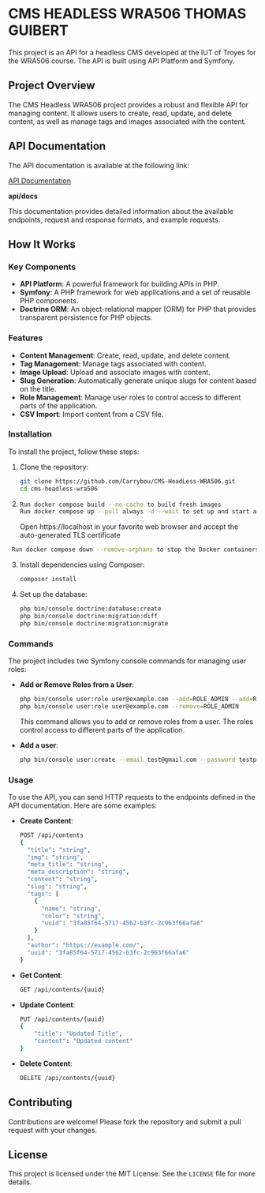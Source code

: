 # CMS HEADLESS WRA506 THOMAS GUIBERT

This project is an API for a headless CMS developed at the IUT of Troyes for the WRA506 course. The API is built using API Platform and Symfony.

## Project Overview

The CMS Headless WRA506 project provides a robust and flexible API for managing content. It allows users to create, read, update, and delete content, as well as manage tags and images associated with the content.

## API Documentation

The API documentation is available at the following link:

[API Documentation](http://localhost/api/docs)

**api/docs**

This documentation provides detailed information about the available endpoints, request and response formats, and example requests.

## How It Works

### Key Components

- **API Platform**: A powerful framework for building APIs in PHP.
- **Symfony**: A PHP framework for web applications and a set of reusable PHP components.
- **Doctrine ORM**: An object-relational mapper (ORM) for PHP that provides transparent persistence for PHP objects.

### Features

- **Content Management**: Create, read, update, and delete content.
- **Tag Management**: Manage tags associated with content.
- **Image Upload**: Upload and associate images with content.
- **Slug Generation**: Automatically generate unique slugs for content based on the title.
- **Role Management**: Manage user roles to control access to different parts of the application.
- **CSV Import**: Import content from a CSV file.
### Installation

To install the project, follow these steps:

1. Clone the repository:
    ```sh
    git clone https://github.com/Carrybou/CMS-HeadLess-WRA506.git
    cd cms-headless-wra506
    ```

2.  ```sh
    Run docker compose build --no-cache to build fresh images
    Run docker compose up --pull always -d --wait to set up and start a fresh Symfony project
     ```
    Open https://localhost in your favorite web browser and accept the auto-generated TLS certificate
   ```sh 
    Run docker compose down --remove-orphans to stop the Docker containers.é
   ```
3. Install dependencies using Composer:
    ```sh
    composer install
    ```

4. Set up the database:
    ```sh
    php bin/console doctrine:database:create
    php bin/console doctrine:migration:diff
    php bin/console doctrine:migration:migrate
    ```


### Commands

The project includes two Symfony console commands for managing user roles:

- **Add or Remove Roles from a User**:
    ```sh
    php bin/console user:role user@example.com --add=ROLE_ADMIN --add=ROLE_MANAGER
    php bin/console user:role user@example.com --remove=ROLE_ADMIN
    ```

  This command allows you to add or remove roles from a user. The roles control access to different parts of the application.

- **Add a user**:
    ```sh
    php bin/console user:create --email test@gmail.com --password testpassword
    ```
### Usage

To use the API, you can send HTTP requests to the endpoints defined in the API documentation. Here are some examples:

- **Create Content**:
    ```sh
    POST /api/contents
    {
      "title": "string",
      "img": "string",
      "meta_title": "string",
      "meta_description": "string",
      "content": "string",
      "slug": "string",
      "tags": [
        {
          "name": "string",
          "color": "string",
          "uuid": "3fa85f64-5717-4562-b3fc-2c963f66afa6"
        }
      ],
      "author": "https://example.com/",
      "uuid": "3fa85f64-5717-4562-b3fc-2c963f66afa6"
    }
    ```

- **Get Content**:
    ```sh
    GET /api/contents/{uuid}
    ```

- **Update Content**:
    ```sh
    PUT /api/contents/{uuid}
    {
        "title": "Updated Title",
        "content": "Updated content"
    }
    ```

- **Delete Content**:
    ```sh
    DELETE /api/contents/{uuid}
    ```

## Contributing

Contributions are welcome! Please fork the repository and submit a pull request with your changes.

## License

This project is licensed under the MIT License. See the `LICENSE` file for more details.

